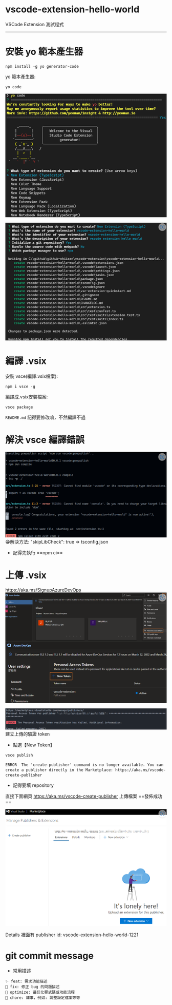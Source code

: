 # vscode-extension-hello-world

VSCode Extension 測試程式

---

# 安裝 yo 範本產生器

```bash=
npm install -g yo generator-code
```

yo 範本產生器:
```bash=
yo code
```

![yo code](./docs/images/yo_code_01.png)

![yo code](./docs/images/yo_code_02.png)

# 編譯 .vsix
安裝 vsce(編譯.vsix檔案):
```bash=
npm i vsce -g
```

編譯成.vsix安裝檔案:
```bash=
vsce package
```
`README.md` 記得要修改唷，不然編譯不過

# 解決 vsce 編譯錯誤
![編譯錯誤](./docs/images/yo_code_03.png)
😁解決方法: "skipLibCheck": true => tsconfig.json
* 記得先執行 ==npm ci==

# 上傳 .vsix
https://aka.ms/SignupAzureDevOps
![AzureDevOps](./docs/images/yo_code_04.png)

![Personal Access Tokens](./docs/images/yo_code_05.png)
建立上傳的驗證 token
- 點選【New Token】
```bash=
vsce publish
```

```bash=
ERROR  The 'create-publisher' command is no longer available. You can create a publisher directly in the Marketplace: https://aka.ms/vscode-create-publisher
```
* 記得要填 repository

直接下面網頁 https://aka.ms/vscode-create-publisher 上傳檔案
==發佈成功==

![create-publisher](./docs/images/yo_code_06.png)

Details 裡面有 publisher id: vscode-extension-hello-world-1221

# git commit message
- 常用描述
```
✨ feat: 需求功能描述
🐛 fix: 修正 bug 的問題描述
💄 optimize: 最佳化程式碼或功能流程
🔧 chore: 雜事，例如: 調整設定檔案等等 
```

